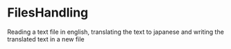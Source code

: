 # FilesHandling

Reading a text file in english, translating the text to japanese and writing the translated text in a new file
